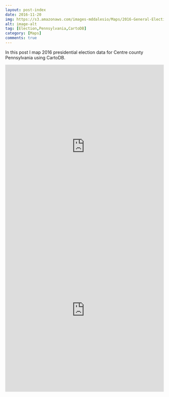```yaml
---
layout: post-index
date: 2016-11-20
img: https://s3.amazonaws.com/images-mddalesio/Maps/2016-General-Election/2016_GeneralElection_PA_CentreCounty-min.PNG
alt: image-alt
tag: [Election,Pennsylvania,CartoDB]
category: [Maps]
comments: true
---
```

In this post I map 2016 presidential election data for Centre county Pennsylvania using CartoDB. 

<iframe width="100%" height="520" frameborder="0" src="https://mddalesio.carto.com/viz/591ccaee-af2a-11e6-aadf-0ecd1babdde5/embed_map" allowfullscreen webkitallowfullscreen mozallowfullscreen oallowfullscreen msallowfullscreen></iframe>

<iframe width="100%" height="520" frameborder="0" src="https://mddalesio.carto.com/viz/fe1a99da-af2b-11e6-aadf-0ecd1babdde5/embed_map" allowfullscreen webkitallowfullscreen mozallowfullscreen oallowfullscreen msallowfullscreen></iframe>

